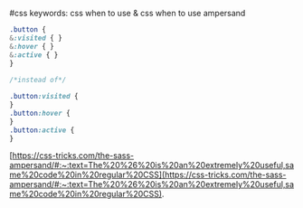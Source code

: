 #css 
keywords:
	css when to use &
	css when to use ampersand

```css
.button {  
&:visited { }  
&:hover { }  
&:active { }  
}  
  
/*instead of*/

.button:visited {  
}  
.button:hover {  
}  
.button:active {  
}
```

[https://css-tricks.com/the-sass-ampersand/#:~:text=The%20%26%20is%20an%20extremely%20useful,same%20code%20in%20regular%20CSS](https://css-tricks.com/the-sass-ampersand/#:~:text=The%20%26%20is%20an%20extremely%20useful,same%20code%20in%20regular%20CSS).